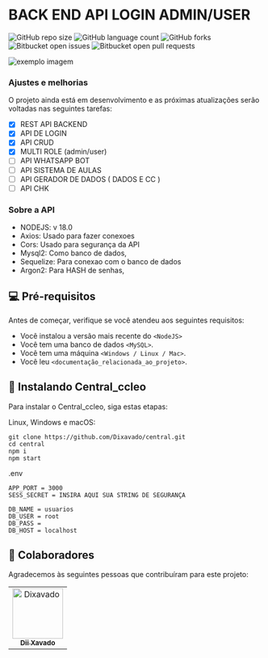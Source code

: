 ﻿# BACK END API LOGIN ADMIN/USER

![GitHub repo size](https://img.shields.io/github/repo-size/Dixavado/central?style=for-the-badge)
![GitHub language count](https://img.shields.io/github/languages/count/Dixavado/central?style=for-the-badge)
![GitHub forks](https://img.shields.io/github/forks/Dixavado/central?style=for-the-badge)
![Bitbucket open issues](https://img.shields.io/bitbucket/issues/Dixavado/central?style=for-the-badge)
![Bitbucket open pull requests](https://img.shields.io/bitbucket/pr-raw/Dixavado/central?style=for-the-badge)

<img src="https://pps.whatsapp.net/v/t61.24694-24/316557920_1153595125274157_1819013421079086936_n.jpg?ccb=11-4&oh=01_AdS1mePUAdoE_OOakL8OjOuU4ADDcvKwmrzGCWQevmDo9A&oe=63A98BA8" alt="exemplo imagem">


### Ajustes e melhorias

O projeto ainda está em desenvolvimento e as próximas atualizações serão voltadas nas seguintes tarefas:

- [x] REST API BACKEND
- [x] API DE LOGIN
- [x] API CRUD
- [x] MULTI ROLE (admin/user)
- [ ] API WHATSAPP BOT
- [ ] API SISTEMA DE AULAS
- [ ] API GERADOR DE DADOS ( DADOS E CC )
- [ ] API CHK

### Sobre a API

- NODEJS: v 18.0 
- Axios: Usado para fazer conexoes 
- Cors: Usado para segurança da API
- Mysql2: Como banco de dados,
- Sequelize: Para conexao com o banco de dados
- Argon2: Para HASH de senhas,

## 💻 Pré-requisitos

Antes de começar, verifique se você atendeu aos seguintes requisitos:
<!---Estes são apenas requisitos de exemplo. Adicionar, duplicar ou remover conforme necessário--->
* Você instalou a versão mais recente do `<NodeJS>`
* Você tem uma banco de dados `<MySQL>`.
* Você tem uma máquina `<Windows / Linux / Mac>`.
* Você leu `<documentação_relacionada_ao_projeto>`.

## 🚀 Instalando Central_ccleo

Para instalar o Central_ccleo, siga estas etapas:

Linux, Windows e macOS:
```
git clone https://github.com/Dixavado/central.git
cd central
npm i
npm start
```

.env
```
APP_PORT = 3000
SESS_SECRET = INSIRA AQUI SUA STRING DE SEGURANÇA

DB_NAME = usuarios
DB_USER = root
DB_PASS = 
DB_HOST = localhost
```

## 🤝 Colaboradores

Agradecemos às seguintes pessoas que contribuíram para este projeto:

<table>
  <tr>
    <td align="center">
      <a href="#">
        <img src="https://pps.whatsapp.net/v/t61.24694-24/316557920_1153595125274157_1819013421079086936_n.jpg?ccb=11-4&oh=01_AdS1mePUAdoE_OOakL8OjOuU4ADDcvKwmrzGCWQevmDo9A&oe=63A98BA8" width="100px;" alt="Dixavado"/><br>
        <sub>
          <b>Dii Xavado</b>
        </sub>
      </a>
  </tr>
</table>

